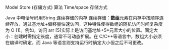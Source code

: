 Model
Store (存储方式)
算法
Time/space
存储方式

Java 中电话号码用String
连续存储的内存
连续存储：**数组**元素在内存中按顺序连续存放，通过基地址+偏移量快速访问，这种特性使得数组的随机访问时间复杂度为 O (1)。例如，访问 arr [5]实际上是访问基地址+5*元素大小的位置。固定大小：创建时需指定长度，通常不可动态扩展。在 C/C++等语言中，数组大小必须在编译时确定，而 Java 等语言则支持运行时确定大小但之后不可更改。